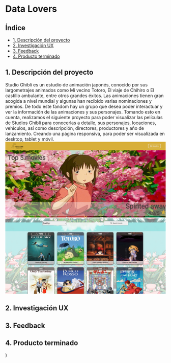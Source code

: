 # Data Lovers

## Índice

* [1.  Descripción del proyecto](#1-descripción-del-proyecto)
* [2.  Investigación UX](#2-investigación-ux)
* [3. Feedback](#3-feedback)
* [4. Producto terminado](#4-producto-terminado)


## 1. Descripción del proyecto
Studio Ghibli es un estudio de animación japonés, conocido por sus largometrajes animados como Mi vecino Totoro, El viaje de Chihiro o El castillo ambulante, entre otros grandes éxitos.
Las animaciones tienen gran acogida a nivel mundial y algunas han recibido varias nominaciones y premios. De todo este fandom hay un grupo que desea poder interactuar y ver la información de las animaciones y sus personajes.
Tomando esto en cuenta, realizamos el siguiente proyecto para poder visualizar las películas de Studios Ghibli para conocerlas a detalle, sus personajes, locaciones, vehículos, así como descripción, directores, productores y año de lanzamiento. Creando una página responsiva, para poder ser visualizada en desktop, tablet y móvil.
![Imagen final del proyecto](https://github.com/sonifeg/CDMX012-data-lovers/blob/main/inicio.png?raw=true)
![Imagen final del proyecto](https://github.com/sonifeg/CDMX012-data-lovers/blob/main/iniciopeliculas.png?raw=true)



## 2. Investigación UX
## 3. Feedback
## 4. Producto terminado
)
